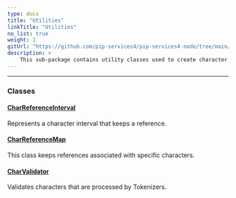 ```yaml
---
type: docs
title: "Utilities"
linkTitle: "Utilities"
no_list: true
weight: 1
gitUrl: "https://github.com/pip-services4/pip-services4-node/tree/main/pip-services4-expressions-node"
description: >
    This sub-package contains utility classes used to create character intervals, keep references associated with specific characters, and char validators.
---
```

---
<div class="module-body"> 

### Classes

#### [CharReferenceInterval](char_reference_interval)
Represents a character interval that keeps a reference.

#### [CharReferenceMap](char_reference_map)
This class keeps references associated with specific characters.

#### [CharValidator](char_validator)
Validates characters that are processed by Tokenizers.


</div>


